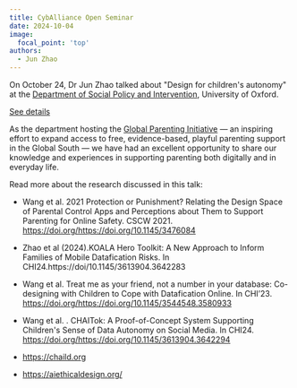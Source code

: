 ```yaml
---
title: CybAlliance Open Seminar
date: 2024-10-04
image:
  focal_point: 'top'
authors:
  - Jun Zhao
---
```



On October 24, Dr Jun Zhao talked about "Design for children's autonomy" at the [Department of Social Policy and Intervention](https://www.spi.ox.ac.uk), University of Oxford.

[See details](https://www.linkedin.com/posts/compscioxford_ai-activity-7254791345498738688-q7rI?utm_source=share&utm_medium=member_desktop)


As the department hosting the [Global Parenting Initiative](https://www.spi.ox.ac.uk/global-parenting-initiative) — an inspiring effort to expand access to free, evidence-based, playful parenting support in the Global South — we have had an excellent opportunity to share our knowledge and experiences in supporting parenting both digitally and in everyday life.

Read more about the research discussed in this talk:

- Wang et al. 2021 Protection or Punishment? Relating the Design Space of Parental Control Apps and Perceptions about Them to Support Parenting for Online Safety. CSCW 2021. https://doi.org/https://doi.org/10.1145/3476084
- Zhao et al (2024).KOALA Hero Toolkit: A New Approach to Inform Families of Mobile Datafication Risks. In CHI24.https://doi/10.1145/3613904.3642283
- Wang et al. Treat me as your friend, not a number in your database: Co-designing with Children to Cope with Datafication Online. In CHI’23. https://doi.org/https://doi.org/10.1145/3544548.3580933
- Wang et al. . CHAITok: A Proof-of-Concept System Supporting Children's Sense of Data Autonomy on Social Media. In CHI24. https://doi.org/https://doi.org/10.1145/3613904.3642294

- https://chaild.org
- https://aiethicaldesign.org/


